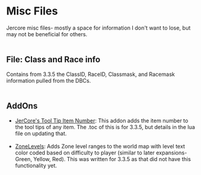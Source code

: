 # Misc Files

Jercore misc files- mostly a space for information I don't want to lose, but may not be beneficial for others.
<br><br>

## File: Class and Race info
Contains from 3.3.5 the ClassID, RaceID, Classmask, and Racemask information pulled from the DBCs.
<br><br>

## AddOns
- <ins>JerCore's Tool Tip Item Number</ins>: This addon adds the item number to the tool tips of any item. The .toc of this is for 3.3.5, but details in the lua file on updating that.
<br><br>
- <ins>ZoneLevels</ins>: Adds Zone level ranges to the world map with level text color coded based on difficulty to player (similar to later expansions- Green, Yellow, Red). This was written for 3.3.5 as that did not have this functionality yet.
